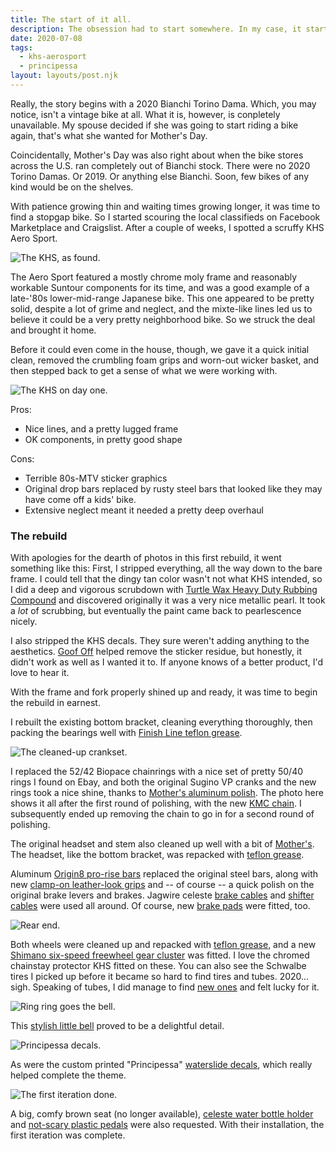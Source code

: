 ```yaml
---
title: The start of it all.
description: The obsession had to start somewhere. In my case, it started with eternal COVID-related backorders and a cheap Craigslist find.
date: 2020-07-08
tags:
  - khs-aerosport
  - principessa
layout: layouts/post.njk
---
```

Really, the story begins with a 2020 Bianchi Torino Dama. Which, you may notice, isn't a vintage bike at all. What it is, however, is conpletely unavailable. My spouse decided if she was going to start riding a bike again, that's what she wanted for Mother's Day. 

Coincidentally, Mother's Day was also right about when the bike stores across the U.S. ran completely out of Bianchi stock. There were no 2020 Torino Damas. Or 2019. Or anything else Bianchi. Soon, few bikes of any kind would be on the shelves.

With patience growing thin and waiting times growing longer, it was time to find a stopgap bike. So I started scouring the local classifieds on Facebook Marketplace and Craigslist. After a couple of weeks, I spotted a scruffy KHS Aero Sport.

<img src="/img/july-2020/khs-as-found.png" alt="The KHS, as found.">

The Aero Sport featured a mostly chrome moly frame and reasonably workable Suntour components for its time, and was a good example of a late-'80s lower-mid-range Japanese bike. This one appeared to be pretty solid, despite a lot of grime and neglect, and the mixte-like lines led us to believe it could be a very pretty neighborhood bike. So we struck the deal and brought it home.

Before it could even come in the house, though, we gave it a quick initial clean, removed the crumbling foam grips and worn-out wicker basket, and then stepped back to get a sense of what we were working with.

<img src="/img/july-2020/khs-first-day.jpg" alt="The KHS on day one.">

Pros: 
* Nice lines, and a pretty lugged frame
* OK components, in pretty good shape

Cons:
* Terrible 80s-MTV sticker graphics
* Original drop bars replaced by rusty steel bars that looked like they may have come off a kids' bike.
* Extensive neglect meant it needed a pretty deep overhaul 

### The rebuild

With apologies for the dearth of photos in this first rebuild, it went something like this: First, I stripped everything, all the way down to the bare frame. I could tell that the dingy tan color wasn't not what KHS intended, so I did a deep and vigorous scrubdown with [Turtle Wax Heavy Duty Rubbing Compound](https://amzn.to/33BFbmV) and discovered originally it was a very nice metallic pearl. It took a _lot_ of scrubbing, but eventually the paint came back to pearlescence nicely. 

I also stripped the KHS decals. They sure weren't adding anything to the aesthetics. [Goof Off](https://amzn.to/2DLm5zO) helped remove the sticker residue, but honestly, it didn't work as well as I wanted it to. If anyone knows of a better product, I'd love to hear it.

With the frame and fork properly shined up and ready, it was time to begin the rebuild in earnest.

I rebuilt the existing bottom bracket, cleaning everything thoroughly, then packing the bearings well with [Finish Line teflon grease](https://amzn.to/31w8lkF). 

<img src="/img/july-2020/cranks.jpg" alt="The cleaned-up crankset.">

I replaced the  52/42 Biopace chainrings with a nice set of pretty 50/40 rings I found on Ebay, and both the original Sugino VP cranks and the new rings took a nice shine, thanks to [Mother's aluminum polish](https://amzn.to/2XEvGQl). The photo here shows it all after the first round of polishing, with the new [KMC chain](https://amzn.to/30Abpx5). I subsequently ended up removing the chain to go in for a second round of polishing.

The original headset and stem also cleaned up well with a bit of [Mother's](https://amzn.to/2XEvGQl). The headset, like the bottom bracket, was repacked with [teflon grease](https://amzn.to/31w8lkF).

Aluminum [Origin8 pro-rise bars](https://amzn.to/3kkxEim) replaced the original steel bars, along with new [clamp-on leather-look grips](https://amzn.to/3ikuwkN) and -- of course -- a quick polish on the original brake levers and brakes. Jagwire celeste [brake cables](https://amzn.to/3iguXwv) and [shifter cables](https://amzn.to/3kpBGpC) were used all around. Of course, new [brake pads](https://amzn.to/31xScLK) were fitted, too.

<img src="/img/july-2020/rear-end.jpg" alt="Rear end.">

Both wheels were cleaned up and repacked with [teflon grease](https://amzn.to/31w8lkF), and a new [Shimano six-speed freewheel gear cluster](https://amzn.to/3ikv22d) was fitted. I love the chromed chainstay protector KHS fitted on these. You can also see the Schwalbe tires I picked up before it became so hard to find tires and tubes. 2020... sigh. Speaking of tubes, I did manage to find [new ones](https://amzn.to/3kuVmsg) and felt lucky for it.

<img src="/img/july-2020/bell.jpg" alt="Ring ring goes the bell.">

This [stylish little bell](https://amzn.to/3fDimSl) proved to be a delightful detail.

<img src="/img/july-2020/principessa.jpg" alt="Principessa decals.">

As were the custom printed "Principessa" [waterslide decals](https://www.amazon.com/gp/product/B077TMFVL9/ref=ppx_yo_dt_b_search_asin_title?ie=UTF8&psc=1), which really helped complete the theme.

<img src="/img/july-2020/done-ish.jpg" alt="The first iteration done.">

A big, comfy brown seat (no longer available), [celeste water bottle holder](https://amzn.to/3kqbZFF) and [not-scary plastic pedals](https://amzn.to/33KtoTq) were also requested. With their installation, the first iteration was complete.




